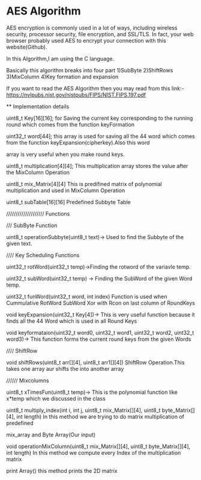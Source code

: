 # AES Algorithm

AES encryption is commonly used in a lot of ways, including wireless security, processor security, file encryption, and SSL/TLS.
In fact, your web browser probably used AES to encrypt your connection with this website(Github).

In this Algorithm,I am using the C language.

Basically this algorithm breaks into four part
1)SubByte
2)ShiftRows
3)MixColumn
4)Key formation and expansion

If you want to read the AES Algorithm then you may read from this link:- https://nvlpubs.nist.gov/nistpubs/FIPS/NIST.FIPS.197.pdf

** Implementation details

uint8_t Key[16][16]; for Saving the current key corresponding to the running round which comes from the function keyFormation

 uint32_t word[44]; this array is used for saving all the 44 word which comes from the function keyExpansion(cipherkey).Also this word
 
 array is very useful when you make round keys.

 uint8_t multiplication[4][4]; This multiplication array stores the value after the MixColumn Operation
 
 uint8_t mix_Matrix[4][4] This is predifined matrix of polynomial multiplication and used in MixColumn Operation
 
 uint8_t subTable[16][16] Predefined Subbyte Table
 
////////////////////  Functions

/// SubByte Function

uint8_t operationSubbyte(uint8_t text)-> Used to find the Subbyte of the given text.

//// Key Scheduling Functions

uint32_t rotWord(uint32_t temp)->Finding the rotword of the variavle temp.

 uint32_t subWord(uint32_t temp) -> Finding the SubWord of the given Word temp.
 
uint32_t funWord(uint32_t word, int index) Function is used when Cummulative RotWord SubWord Xor with Rcon on last column of RoundKeys

void keyExpansion(uint32_t Key[4])-> This is very useful function because it finds all the 44 Word which is used in all Round Keys

void keyformataion(uint32_t word0, uint32_t word1, uint32_t word2, uint32_t word3)-> This function forms the current round keys from the given Words

////  ShiftRow 

void shiftRows(uint8_t arr[][4], uint8_t arr1[][4]) ShiftRow Operation.This takes one array aur shifts the into another array

////// Mixcolumns

uint8_t xTimesFun(uint8_t temp)-> This is the polynomial function like x*temp which we discussed in the class

uint8_t multiply_index(int i, int j, uint8_t mix_Matrix[][4], uint8_t byte_Matrix[][4], int length) In this method we are trying to do matrix multiplication of predefined

 mix_array and Byte Array(Our input)

 void operationMixColumn(uint8_t mix_Matrix[][4], uint8_t byte_Matrix[][4], int length) In this method we compute every Index of the multiplication matrix
 
 print Array() this method prints the 2D matrix
